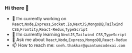 ### Hi there 👋

- 🔭 I’m currently working on `React`,`Node`,`Express`,`Socket.Io`,`NextJS`,`MongoDB`,`Tailwind CSS`,`Frontity`,`React-Redux`,`TypeScript`
- 🌱 I’m currently learning `NextJS`,`Tailwind CSS`,`TypeScript`
- 💬 Ask me about `React`,`Node`,`Express`,`MongoDB`,`React-Redux`
- 📫 How to reach me: `sneh.thakkar@quantumcodexai.com`

